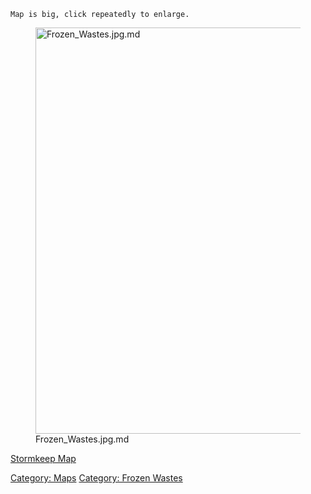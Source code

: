 `Map is big, click repeatedly to enlarge.`

<figure>
<img src="Frozen_Wastes.jpg.md" title="Frozen_Wastes.jpg.md" width="650"
alt="Frozen_Wastes.jpg.md" />
<figcaption aria-hidden="true">Frozen_Wastes.jpg.md</figcaption>
</figure>

[Stormkeep Map](Stormkeep_Map "wikilink")  

[Category: Maps](Category:_Maps "wikilink") [Category: Frozen
Wastes](Category:_Frozen_Wastes "wikilink")
